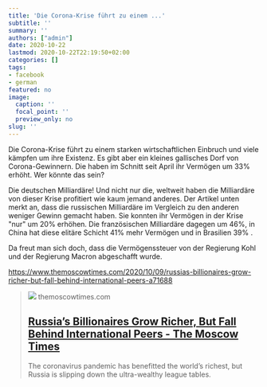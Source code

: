 ```yaml
---
title: 'Die Corona-Krise führt zu einem ...'
subtitle: ''
summary: ''
authors: ["admin"]
date: 2020-10-22
lastmod: 2020-10-22T22:19:50+02:00
categories: []
tags:
- facebook
- german
featured: no
image:
  caption: ''
  focal_point: ''
  preview_only: no
slug: ''
---
```

Die Corona-Krise führt zu einem starken wirtschaftlichen Einbruch und viele kämpfen um ihre Existenz. Es gibt aber ein kleines gallisches Dorf von Corona-Gewinnern. Die haben im Schnitt seit April ihr Vermögen um 33% erhöht. Wer könnte das sein?

Die deutschen Milliardäre! Und nicht nur die, weltweit haben die Milliardäre von dieser Krise profitiert wie kaum jemand anderes. Der Artikel unten merkt an, dass die russischen Milliardäre im Vergleich zu den anderen weniger Gewinn gemacht haben. Sie konnten ihr Vermögen in der Krise "nur" um 20% erhöhen. Die französischen Milliardäre dagegen um 46%, in China hat diese elitäre Schicht 41% mehr Vermögen und in Brasilien 39% . 

Da freut man sich doch, dass die Vermögenssteuer von der Regierung Kohl und der Regierung Macron abgeschafft wurde. 

https://www.themoscowtimes.com/2020/10/09/russias-billionaires-grow-richer-but-fall-behind-international-peers-a71688
> [![](https://static.themoscowtimes.com/image/1360/3d/299958.jpg)](https://www.themoscowtimes.com/2020/10/09/russias-billionaires-grow-richer-but-fall-behind-international-peers-a71688)
> themoscowtimes.com
> ## [Russia’s Billionaires Grow Richer, But Fall Behind International Peers - The Moscow Times](https://www.themoscowtimes.com/2020/10/09/russias-billionaires-grow-richer-but-fall-behind-international-peers-a71688)
>
>The coronavirus pandemic has benefitted the world’s richest, but Russia is slipping down the ultra-wealthy league tables.


